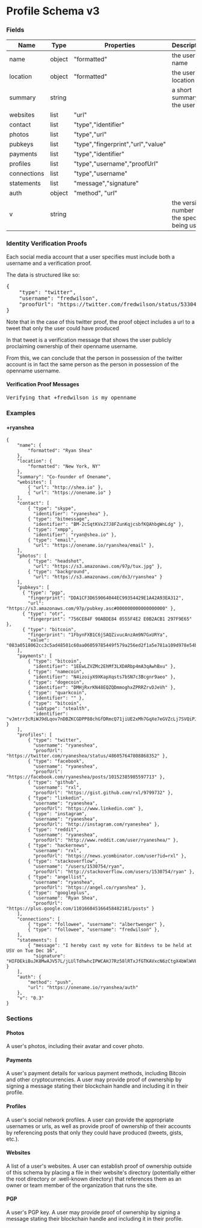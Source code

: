 # Profile Schema v3

### Fields

|Name       |Type    |Properties                   |Description                           |
|-----------|--------|-----------------------------|--------------------------------------|
|name       |object  |"formatted"                  |the user's name                       |
|location   |object  |"formatted"                  |the user's location                   |
|summary    |string  |                             |a short summary of the user           |
|websites   |list    |"url"                        |                                      |
|contact    |list    |"type","identifier"          |                                      |
|photos     |list    |"type","url"                 |                                      |
|pubkeys    |list    |"type","fingerprint","url","value"|                                      |
|payments   |list    |"type","identifier"          |                                      |
|profiles   |list    |"type","username","proofUrl" |                                      |
|connections|list    |"type","username"            |                                      |
|statements |list    |"message","signature"        |                                      |
|auth       |object  |"method", "url"              |                                      |
|v          |string  |                             |the version number of the specs being used |

### Identity Verification Proofs

Each social media account that a user specifies must include both a username and a verification proof.

The data is structured like so:

<pre>{
    "type": "twitter",
    "username": "fredwilson",
    "proofUrl": "https://twitter.com/fredwilson/status/533040726146162689"
}</pre>

Note that in the case of this twitter proof, the proof object includes a url to a tweet that only the user could have produced

In that tweet is a verification message that shows the user publicly proclaiming ownership of their openname username.

From this, we can conclude that the person in possession of the twitter account is in fact the same person as the person in possession of the openname username.

#### Verification Proof Messages

<pre>Verifying that +fredwilson is my openname</pre>

### Examples

#### +ryanshea

<pre><code>{
    "name": {
        "formatted": "Ryan Shea"
    },
    "location": {
        "formatted": "New York, NY"
    },
    "summary": "Co-founder of Onename",
    "websites": [
        { "url": "http://shea.io" },
        { "url": "https://onename.io" }
    ],
    "contact": [
        { "type": "skype",
          "identifier": "ryaneshea" },
        { "type": "bitmessage",
          "identifier": "BM-2cSqtKVx27J8FZunKqjcsbfKQAhbgWnLdg" },
        { "type": "xmpp",
          "identifier": "ryan@shea.io" },
        { "type": "email",
          "url": "https://onename.io/ryanshea/email" },
    ],
    "photos": [
        { "type": "headshot",
          "url": "https://s3.amazonaws.com/97p/tux.jpg" },
        { "type": "background",
          "url": "https://s3.amazonaws.com/dx3/ryanshea" }
    ],
    "pubkeys": [
      { "type": "pgp",
        "fingerprint": "DDA1CF3D659064044EC99354429E1A42A93EA312",
        "url": "https://s3.amazonaws.com/97p/pubkey.asc#000000000000000000" },
      { "type": "otr",
        "fingerprint": "756CE84F 90ABDE84 0555F4E2 E0B2ACB1 297F9E65" },
      { "type": "bitcoin",
        "fingerprint": "1FbynFXB1C6jSAQZivucAnzAm9N7GxURYa",
        "value": "083a0518062cc3c5ad48501c60aa06059785449f579a256ed2f1a5e781a109d978e54b20fb43b6e90dc91d8f9898665b969e122df6e1d1e5ce06c790f618a2c4"},
    ],
    "payments": [
        { "type": "bitcoin",
          "identifier": "1EEwLZVZMc2EhMf3LXDARbp4mA3qAwhBxu" },
        { "type": "namecoin",
          "identifier": "N4izoiyX9XKapXqsts7bSN7c3Bcgnr9aeo" },
        { "type": "dogecoin",
          "identifier": "DMHjRxrKN48EQZQDmmoghxZPRRZrvDJeVh" },
        { "type": "quarkcoin",
          "identifier": "" },
        { "type": "bitcoin",
          "subtype": "stealth",
          "identifier": "vJmtrr3cRiWJ9dLqov7nDBZKCGDPP88chGfDRmcQ71jiUE2xMh7GqXe7eGVZcLj7SVQiPJAxXvfdAdyD2RW8re8J7pGanvSUk3k3KW" }
    ],
    "profiles": [
        { "type": "twitter",
          "username": "ryaneshea",
          "proofUrl": "https://twitter.com/ryaneshea/status/486057647808868352" },
        { "type": "facebook",
          "username": "ryaneshea",
          "proofUrl": "https://facebook.com/ryaneshea/posts/10152385985597713" },
        { "type": "github",
          "username": "rxl",
          "proofUrl": "https://gist.github.com/rxl/9799732" },
        { "type": "linkedin",
          "username": "ryaneshea",
          "proofUrl": "https://www.linkedin.com" },
        { "type": "instagram",
          "username": "ryaneshea",
          "proofUrl": "http://instagram.com/ryaneshea" },
        { "type": "reddit",
          "username": "ryaneshea",
          "proofUrl": "http://www.reddit.com/user/ryaneshea/" },
        { "type": "hackernews",
          "username": "rxl",
          "proofUrl": "https://news.ycombinator.com/user?id=rxl" },
        { "type": "stackoverflow",
          "username": "/users/1530754/ryan",
          "proofUrl": "http://stackoverflow.com/users/1530754/ryan" },
        { "type": "angellist",
          "username": "ryanshea",
          "proofUrl": "https://angel.co/ryanshea" },
        { "type": "googleplus",
          "username": "Ryan Shea",
          "proofUrl": "https://plus.google.com/110166845166458482181/posts" }
    ],
    "connections": [
        { "type": "followee", "username": "albertwenger" },
        { "type": "followee", "username": "fredwilson" },
    ],
    "statements": [
        { "message": "I hereby cast my vote for Bitdevs to be held at USV on Tue Dec 16",
          "signature": "HIFDEkiBuJK8MwAJV57L/jLUlTdhwhcIPWCAHJ7Rz58lRTxJfGTKAVxcN6zCtgX4bWlWVEb/qr5oI1AIqVXgUbA=" }
    ],
    "auth": {
        "method": "push",
        "url": "https://onename.io/ryanshea/auth"
    },
    "v": "0.3"
}
</code></pre>

### Sections

#### Photos

A user's photos, including their avatar and cover photo.

#### Payments

A user's payment details for various payment methods, including Bitcoin and other cryptocurrencies. A user may provide proof of ownership by signing a message stating their blockchain handle and including it in their profile.

#### Profiles

A user's social network profiles. A user can provide the appropriate usernames or urls, as well as provide proof of ownership of their accounts by referencing posts that only they could have produced (tweets, gists, etc.).

#### Websites

A list of a user's websites. A user can establish proof of ownership outside of this schema by placing a file in their website's directory (potentially either the root directory or .well-known directory) that references them as an owner or team member of the organization that runs the site.

#### PGP

A user's PGP key. A user may provide proof of ownership by signing a message stating their blockchain handle and including it in their profile.

